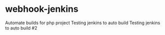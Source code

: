 # webhook-jenkins
Automate builds for php project
Testing jenkins to auto build
Testing jenkins to auto build #2
